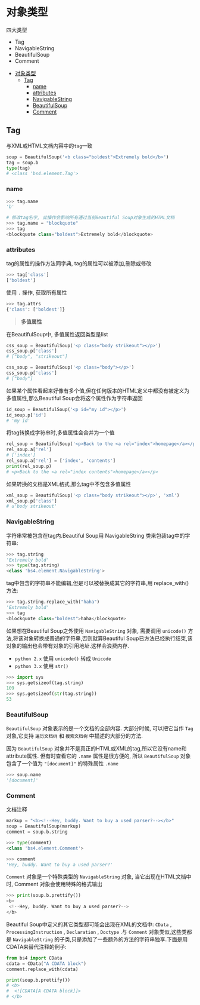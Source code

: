 # 对象类型

四大类型

- Tag
- NavigableString
- BeautifulSoup
- Comment

<!-- TOC -->

- [对象类型](#对象类型)
    - [Tag](#tag)
        - [name](#name)
        - [attributes](#attributes)
        - [NavigableString](#navigablestring)
        - [BeautifulSoup](#beautifulsoup)
        - [Comment](#comment)

<!-- /TOC -->

## Tag

与XML或HTML文档内容中的`tag`一致

```python
soup = BeautifulSoup('<b class="boldest">Extremely bold</b>')
tag = soup.b
type(tag)
# <class 'bs4.element.Tag'>
```

### name

```python
>>> tag.name
'b'

# 修改tag名字, 此操作会影响所有通过当前Beautiful Soup对象生成的HTML文档
>>> tag.name = "blockquote"
>>> tag
<blockquote class="boldest">Extremely bold</blockquote>
```

### attributes

tag的属性的操作方法同字典, tag的属性可以被添加,删除或修改

```python
>>> tag['class']
['boldest']
```

使用 `.` 操作, 获取所有属性

```python
>>> tag.attrs
{'class': ['boldest']}
```

> **多值属性**

在BeautifulSoup中, 多值属性返回类型是list

```python
css_soup = BeautifulSoup('<p class="body strikeout"></p>')
css_soup.p['class']
# ["body", "strikeout"]

css_soup = BeautifulSoup('<p class="body"></p>')
css_soup.p['class']
# ["body"]
```

如果某个属性看起来好像有多个值,但在任何版本的HTML定义中都没有被定义为多值属性,那么Beautiful Soup会将这个属性作为字符串返回

```python
id_soup = BeautifulSoup('<p id="my id"></p>')
id_soup.p['id']
# 'my id'
```

将tag转换成字符串时,多值属性会合并为一个值

```python
rel_soup = BeautifulSoup('<p>Back to the <a rel="index">homepage</a></p>')
rel_soup.a['rel']
# ['index']
rel_soup.a['rel'] = ['index', 'contents']
print(rel_soup.p)
# <p>Back to the <a rel="index contents">homepage</a></p>
```

如果转换的文档是XML格式,那么tag中不包含多值属性

```python
xml_soup = BeautifulSoup('<p class="body strikeout"></p>', 'xml')
xml_soup.p['class']
# u'body strikeout'
```

### NavigableString

字符串常被包含在tag内.Beautiful Soup用 NavigableString 类来包装tag中的字符串:

```python
>>> tag.string
'Extremely bold'
>>> type(tag.string)
<class 'bs4.element.NavigableString'>
```

tag中包含的字符串不能编辑,但是可以被替换成其它的字符串,用 replace_with() 方法:

```python
>>> tag.string.replace_with("haha")
'Extremely bold'
>>> tag
<blockquote class="boldest">haha</blockquote>
```

如果想在Beautiful Soup之外使用 `NavigableString` 对象,  需要调用 `unicode()` 方法,将该对象转换成普通的字符串,否则就算Beautiful Soup已方法已经执行结束,该对象的输出也会带有对象的引用地址.这样会浪费内存.

- `python 2.x` 使用 `unicode()` 转成 `Unicode`
- `python 3.x` 使用 `str()`

```python
>>> import sys
>>> sys.getsizeof(tag.string)
109
>>> sys.getsizeof(str(tag.string))
53
```

### BeautifulSoup

`BeautifulSoup` 对象表示的是一个文档的全部内容. 大部分时候, 可以把它当作 `Tag` 对象,它支持 `遍历文档树` 和 `搜索文档树` 中描述的大部分的方法.

因为 `BeautifulSoup` 对象并不是真正的HTML或XML的tag,所以它没有name和attribute属性. 但有时查看它的 `.name` 属性是很方便的, 所以 `BeautifulSoup` 对象包含了一个值为 `"[document]"` 的特殊属性 `.name`

```python
>>> soup.name
'[document]'
```

### Comment

文档注释

```python
markup = "<b><!--Hey, buddy. Want to buy a used parser?--></b>"
soup = BeautifulSoup(markup)
comment = soup.b.string

>>> type(comment)
<class 'bs4.element.Comment'>

>>> comment
'Hey, buddy. Want to buy a used parser?'
```

`Comment` 对象是一个特殊类型的 `NavigableString` 对象, 当它出现在HTML文档中时, Comment 对象会使用特殊的格式输出

```python
>>> print(soup.b.prettify())
<b>
 <!--Hey, buddy. Want to buy a used parser?-->
</b>
```

Beautiful Soup中定义的其它类型都可能会出现在XML的文档中: `CData` , `ProcessingInstruction` , `Declaration` , `Doctype` .与 `Comment` 对象类似,这些类都是 `NavigableString` 的子类,只是添加了一些额外的方法的字符串独享.下面是用CDATA来替代注释的例子:

```python
from bs4 import CData
cdata = CData("A CDATA block")
comment.replace_with(cdata)

print(soup.b.prettify())
# <b>
#  <![CDATA[A CDATA block]]>
# </b>
```
